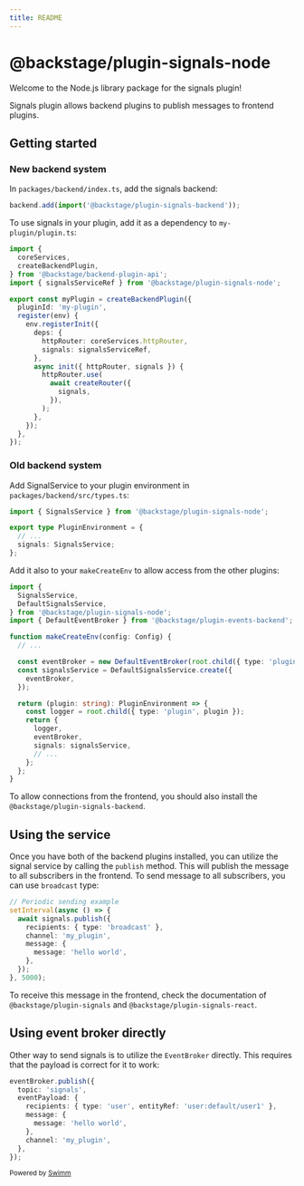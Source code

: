```yaml
---
title: README
---
```

# @backstage/plugin-signals-node

Welcome to the Node.js library package for the signals plugin!

Signals plugin allows backend plugins to publish messages to frontend plugins.

## Getting started

### New backend system

In `packages/backend/index.ts`, add the signals backend:

```ts
backend.add(import('@backstage/plugin-signals-backend'));
```

To use signals in your plugin, add it as a dependency to `my-plugin/plugin.ts`:

```ts
import {
  coreServices,
  createBackendPlugin,
} from '@backstage/backend-plugin-api';
import { signalsServiceRef } from '@backstage/plugin-signals-node';

export const myPlugin = createBackendPlugin({
  pluginId: 'my-plugin',
  register(env) {
    env.registerInit({
      deps: {
        httpRouter: coreServices.httpRouter,
        signals: signalsServiceRef,
      },
      async init({ httpRouter, signals }) {
        httpRouter.use(
          await createRouter({
            signals,
          }),
        );
      },
    });
  },
});
```

### Old backend system

Add SignalService to your plugin environment in `packages/backend/src/types.ts`:

```ts
import { SignalsService } from '@backstage/plugin-signals-node';

export type PluginEnvironment = {
  // ...
  signals: SignalsService;
};
```

Add it also to your `makeCreateEnv` to allow access from the other plugins:

```ts
import {
  SignalsService,
  DefaultSignalsService,
} from '@backstage/plugin-signals-node';
import { DefaultEventBroker } from '@backstage/plugin-events-backend';

function makeCreateEnv(config: Config) {
  // ...

  const eventBroker = new DefaultEventBroker(root.child({ type: 'plugin' }));
  const signalsService = DefaultSignalsService.create({
    eventBroker,
  });

  return (plugin: string): PluginEnvironment => {
    const logger = root.child({ type: 'plugin', plugin });
    return {
      logger,
      eventBroker,
      signals: signalsService,
      // ...
    };
  };
}
```

To allow connections from the frontend, you should also install the `@backstage/plugin-signals-backend`.

## Using the service

Once you have both of the backend plugins installed, you can utilize the signal service by calling the `publish` method. This will publish the message to all subscribers in the frontend. To send message to all subscribers, you can use `broadcast` type:

```ts
// Periodic sending example
setInterval(async () => {
  await signals.publish({
    recipients: { type: 'broadcast' },
    channel: 'my_plugin',
    message: {
      message: 'hello world',
    },
  });
}, 5000);
```

To receive this message in the frontend, check the documentation of `@backstage/plugin-signals` and `@backstage/plugin-signals-react`.

## Using event broker directly

Other way to send signals is to utilize the `EventBroker` directly. This requires that the payload is correct for it to work:

```ts
eventBroker.publish({
  topic: 'signals',
  eventPayload: {
    recipients: { type: 'user', entityRef: 'user:default/user1' },
    message: {
      message: 'hello world',
    },
    channel: 'my_plugin',
  },
});
```

<SwmMeta version="3.0.0"><sup>Powered by [Swimm](https://app.swimm.io/)</sup></SwmMeta>
